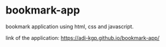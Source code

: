 # bookmark-app

bookmark application using html, css and javascript.

link of the application: https://adi-kgp.github.io/bookmark-app/
